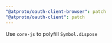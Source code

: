 ```yaml
---
"@atproto/oauth-client-browser": patch
"@atproto/oauth-client": patch
---
```


Use `core-js` to polyfill `Symbol.dispose`
